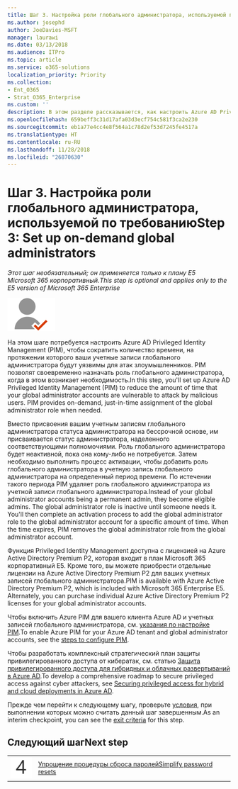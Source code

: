 ```yaml
---
title: Шаг 3. Настройка роли глобального администратора, используемой по требованию
ms.author: josephd
author: JoeDavies-MSFT
manager: laurawi
ms.date: 03/13/2018
ms.audience: ITPro
ms.topic: article
ms.service: o365-solutions
localization_priority: Priority
ms.collection:
- Ent_O365
- Strat_O365_Enterprise
ms.custom: ''
description: В этом разделе рассказывается, как настроить Azure AD Privileged Identity Management.
ms.openlocfilehash: 659beff3c31d17afa03d3ecf754c581f3ca2e230
ms.sourcegitcommit: eb1a77e4cc4e8f564a1c78d2ef53d7245fe4517a
ms.translationtype: HT
ms.contentlocale: ru-RU
ms.lasthandoff: 11/28/2018
ms.locfileid: "26870630"
---
```

# <a name="step-3-set-up-on-demand-global-administrators"></a><span data-ttu-id="659c2-103">Шаг 3. Настройка роли глобального администратора, используемой по требованию</span><span class="sxs-lookup"><span data-stu-id="659c2-103">Step 3: Set up on-demand global administrators</span></span>

<span data-ttu-id="659c2-104">*Этот шаг необязательный; он применяется только к плану E5 Microsoft 365 корпоративный.*</span><span class="sxs-lookup"><span data-stu-id="659c2-104">*This step is optional and applies only to the E5 version of Microsoft 365 Enterprise*</span></span>

![](./media/deploy-foundation-infrastructure/identity_icon-small.png)

<span data-ttu-id="659c2-p101">На этом шаге потребуется настроить Azure AD Privileged Identity Management (PIM), чтобы сократить количество времени, на протяжении которого ваши учетные записи глобального администратора будут уязвимы для атак злоумышленников. PIM позволят своевременно назначать роль глобального администратора, когда в этом возникает необходимость.</span><span class="sxs-lookup"><span data-stu-id="659c2-p101">In this step, you'll set up Azure AD Privileged Identity Management (PIM) to reduce the amount of time that your global administrator accounts are vulnerable to attack by malicious users. PIM provides on-demand, just-in-time assignment of the global administrator role when needed.</span></span>  

<span data-ttu-id="659c2-p102">Вместо присвоения вашим учетным записям глобального администратора статуса администратора на бессрочной основе, им присваивается статус администратора, наделенного соответствующими полномочиями. Роль глобального администратора будет неактивной, пока она кому-либо не потребуется. Затем необходимо выполнить процесс активации, чтобы добавить роль глобального администратора в учетную запись глобального администратора на определенный период времени. По истечении такого периода PIM удаляет роль глобального администратора из учетной записи глобального администратора.</span><span class="sxs-lookup"><span data-stu-id="659c2-p102">Instead of your global administrator accounts being a permanent admin, they become eligible admins. The global administrator role is inactive until someone needs it. You'll then complete an activation process to add the global administrator role to the global administrator account for a specific amount of time. When the time expires, PIM removes the global administrator role from the global administrator account.</span></span>

<span data-ttu-id="659c2-p103">Функция Privileged Identity Management доступна с лицензией на Azure Active Directory Premium P2, которая входит в план Microsoft 365 корпоративный E5. Кроме того, вы можете приобрести отдельные лицензии на Azure Active Directory Premium P2 для ваших учетных записей глобального администратора.</span><span class="sxs-lookup"><span data-stu-id="659c2-p103">PIM is available with Azure Active Directory Premium P2, which is included with Microsoft 365 Enterprise E5. Alternately, you can purchase individual Azure Active Directory Premium P2 licenses for your global administrator accounts.</span></span>

<span data-ttu-id="659c2-113">Чтобы включить Azure PIM для вашего клиента Azure AD и учетных записей глобального администратора, см. [указания по настройке PIM](https://docs.microsoft.com/azure/active-directory/active-directory-privileged-identity-management-configure).</span><span class="sxs-lookup"><span data-stu-id="659c2-113">To enable Azure PIM for your Azure AD tenant and global administrator accounts, see the [steps to configure PIM](https://docs.microsoft.com/azure/active-directory/active-directory-privileged-identity-management-configure).</span></span>

<span data-ttu-id="659c2-114">Чтобы разработать комплексный стратегический план защиты привилегированного доступа от кибератак, см. статью [Защита привилегированного доступа для гибридных и облачных развертываний в Azure AD](https://docs.microsoft.com/azure/active-directory/admin-roles-best-practices).</span><span class="sxs-lookup"><span data-stu-id="659c2-114">To develop a comprehensive roadmap to secure privileged access against cyber attackers, see [Securing privileged access for hybrid and cloud deployments in Azure AD](https://docs.microsoft.com/azure/active-directory/admin-roles-best-practices).</span></span>

<span data-ttu-id="659c2-115">Прежде чем перейти к следующему шагу, проверьте [условия](identity-exit-criteria.md#crit-identity-pim), при выполнении которых можно считать данный шаг завершенным.</span><span class="sxs-lookup"><span data-stu-id="659c2-115">As an interim checkpoint, you can see the [exit criteria](identity-exit-criteria.md#crit-identity-pim) for this step.</span></span>

## <a name="next-step"></a><span data-ttu-id="659c2-116">Следующий шаг</span><span class="sxs-lookup"><span data-stu-id="659c2-116">Next step</span></span>

|||
|:-------|:-----|
|![](./media/stepnumbers/Step4.png)| [<span data-ttu-id="659c2-117">Упрощение процедуры сброса паролей</span><span class="sxs-lookup"><span data-stu-id="659c2-117">Simplify password resets</span></span>](identity-password-reset.md) |


